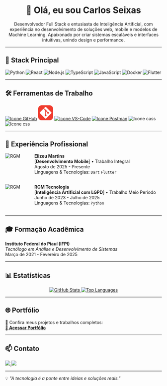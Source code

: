 <h1 align="center">👋 Olá, eu sou Carlos Seixas</h1>

<p align="center">
Desenvolvedor Full Stack e entusiasta de Inteligência Artificial, com experiência no desenvolvimento de soluções web, mobile e modelos de Machine Learning. Apaixonado por criar sistemas escaláveis e interfaces intuitivas, unindo design e performance.
</p>

---

## 🚀 Stack Principal
<div>
  <img height="48px" alt="Python" src="https://skillicons.dev/icons?i=python"/>
  <img height="48px" alt="React" src="https://skillicons.dev/icons?i=react"/>
  <img height="48px" alt="Node.js" src="https://skillicons.dev/icons?i=nodejs"/>
  <img height="48px" alt="TypeScript" src="https://skillicons.dev/icons?i=ts"/>
  <img height="48px" alt="JavaScript" src="https://skillicons.dev/icons?i=js"/>
  <img height="48px" alt="Docker" src="https://skillicons.dev/icons?i=docker"/>
  <img height="48px" alt="Flutter" src="https://skillicons.dev/icons?i=flutter"/>
</div>

---

## 🛠 Ferramentas de Trabalho
[<img height="48px" width="48px" alt="Icone GitHub" src="https://skillicons.dev/icons?i=github"/>](https://github.com/)
[<img height="48px" width="48px" alt="Icone Git" src="https://raw.githubusercontent.com/tandpfun/skill-icons/main/icons/Git.svg"/>](https://git-scm.com)
[<img height="48px" width="48px" alt="Icone VS-Code" src="https://skillicons.dev/icons?i=vscode"/>](https://code.visualstudio.com)
[<img height="48px" width="48px" alt="Icone Postman" src="https://i.postimg.cc/QNyBTNVk/postman.png"/>](https://www.postman.com)
<img height="48px" width="48px" alt="Icone cass" src="https://skillicons.dev/icons?i=powershell"/>
<img height="48px" width="48px" alt="Icone css" src="https://skillicons.dev/icons?i=vite"/>

---

## 💼 Experiência Profissional

<img align="left" height="94px" width="94px" alt="RGM" src="https://portifoliocarlosseixas.vercel.app/assets/Eliseu-DXX258VE.jpeg"/>

**Elizeu Martins** \
[**Desenvolvimento Mobile**] • Trabalho Integral \
Agosto de 2025 - Presente \
Linguagens & Tecnologias: `Dart` `Flutter`
<br/>
<br/>

<img align="left" height="94px" width="94px" alt="RGM" src="https://portifoliocarlosseixas.vercel.app/assets/logo_rgm-Cs_6FNkm.jpeg"/>

**RGM Tecnologia** \
[**Inteligência Artificial com LGPD**] • Trabalho Meio Período \
Junho de 2023 - Julho de 2025 \
Linguagens & Tecnologias: `Python`
<br/>
<br/>


---

## 🎓 Formação Acadêmica
**Instituto Federal do Piauí (IFPI)**  
_Tecnólogo em Análise e Desenvolvimento de Sistemas_  
Março de 2021 - Fevereiro de 2025  

---

## 📊 Estatísticas
<div align="center">
  <a href="https://github.com/CarlosSeixas2">
    <img height="180em" src="https://github-readme-stats.vercel.app/api?username=CarlosSeixas2&show_icons=true&theme=dark&include_all_commits=true&count_private=true" alt="GitHub Stats"/>
  </a>
  <a href="https://github.com/CarlosSeixas2">
    <img height="180em" src="https://github-readme-stats.vercel.app/api/top-langs/?username=CarlosSeixas2&layout=compact&langs_count=7&theme=dark" alt="Top Languages"/>
  </a>
</div>

---

## 🌐 Portfólio
📁 Confira meus projetos e trabalhos completos:  
**[🔗 Acessar Portfólio](https://portifoliocarlosseixas.vercel.app/)**

---

## 📫 Contato
<a href="mailto:carlosseixasof@gmail.com" title="Gmail">
  <img src="https://img.shields.io/badge/-Gmail-FF0000?style=flat-square&labelColor=FF0000&logo=gmail&logoColor=white"/>
</a>
<a href="https://www.linkedin.com/in/carlos-seixas-050b4724a/" title="LinkedIn">
  <img src="https://img.shields.io/badge/-Linkedin-0e76a8?style=flat-square&logo=Linkedin&logoColor=white"/>
</a>

---
💡 _"A tecnologia é a ponte entre ideias e soluções reais."_
